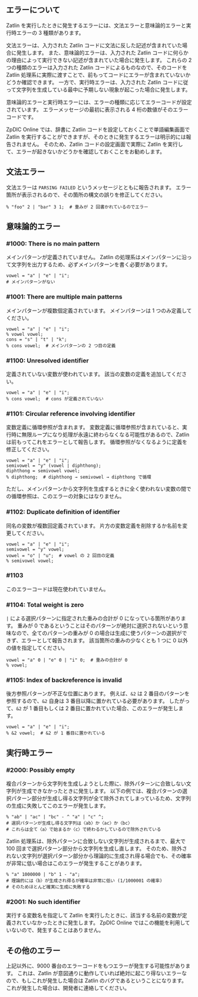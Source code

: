 <!-- title: エラーの種類と対処法 -->


## エラーについて
Zatlin を実行したときに発生するエラーには、文法エラーと意味論的エラーと実行時エラーの 3 種類があります。

文法エラーは、入力された Zatlin コードに文法に反した記述が含まれていた場合に発生します。
また、意味論的エラーは、入力された Zatlin コードに何らかの理由によって実行できない記述が含まれていた場合に発生します。
これらの 2 つの種類のエラーは入力された Zatlin コードによるものなので、そのコードを Zatlin 処理系に実際に渡すことで、前もってコードにエラーが含まれていないかどうか確認できます。
一方で、実行時エラーは、入力された Zatlin コードに従って文字列を生成している最中に予期しない現象が起こった場合に発生します。

意味論的エラーと実行時エラーには、エラーの種類に応じてエラーコードが設定されています。
エラーメッセージの最初に表示される 4 桁の数値がそのエラーコードです。

ZpDIC Online では、辞書に Zatlin コードを設定しておくことで単語編集画面で Zatlin を実行することができますが、そのときに発生するエラーは明示的には報告されません。
そのため、Zatlin コードの設定画面で実際に Zatlin を実行して、エラーが起きないかどうかを確認しておくことをお勧めします。

## 文法エラー
文法エラーは `PARSING FAILED` というメッセージとともに報告されます。
エラー箇所が表示されるので、その箇所の構文の誤りを修正してください。
```zatlin-try
% "foo" 2 | "bar" 3 1;  # 重みが 2 回書かれているのでエラー
```

## 意味論的エラー
### #1000: There is no main pattern
メインパターンが定義されていません。
Zatlin の処理系はメインパターンに沿って文字列を出力するため、必ずメインパターンを書く必要があります。
```zatlin-try
vowel = "a" | "e" | "i";
# メインパターンがない
```

### #1001: There are multiple main patterns
メインパターンが複数個定義されています。
メインパターンは 1 つのみ定義してください。
```zatlin-try
vowel = "a" | "e" | "i";
% vowel vowel;
cons = "s" | "t" | "k";
% cons vowel;  # メインパターンの 2 つ目の定義
```

### #1100: Unresolved identifier
定義されていない変数が使われています。
該当の変数の定義を追加してください。
```zatlin-try
vowel = "a" | "e" | "i";
% cons vowel;  # cons が定義されていない
```

### #1101: Circular reference involving identifier
変数定義に循環参照が含まれます。
変数定義に循環参照が含まれていると、実行時に無限ループになり処理が永遠に終わらなくなる可能性があるので、Zatlin は前もってこれをエラーとして報告します。
循環参照がなくなるように定義を修正してください。
```zatlin-try
vowel = "a" | "e" | "i";
semivowel = "y" (vowel | diphthong);
diphthong = semivowel vowel;
% diphthong;  # diphthong → semivowel → diphthong で循環
```

ただし、メインパターンから文字列を生成するときに全く使われない変数の間での循環参照は、このエラーの対象にはなりません。

### #1102: Duplicate definition of identifier
同名の変数が複数回定義されています。
片方の変数定義を削除するか名前を変更してください。
```zatlin-try
vowel = "a" | "e" | "i";
semivowel = "y" vowel;
vowel = "o" | "u";  # vowel の 2 回目の定義
% semivowel vowel;
```

### #1103
このエラーコードは現在使われていません。

### #1104: Total weight is zero
`|` による選択パターンに指定された重みの合計が 0 になっている箇所があります。
重みが 0 であるということはそのパターンが絶対に選択されないという意味なので、全てのパターンの重みが 0 の場合は生成に使うパターンの選択ができず、エラーとして報告されます。
該当箇所の重みの少なくとも 1 つに 0 以外の値を指定してください。
```zatlin-try
vowel = "a" 0 | "e" 0 | "i" 0;  # 重みの合計が 0
% vowel;
```

### #1105: Index of backreference is invalid
後方参照パターンが不正な位置にあります。
例えば、`&2` は 2 番目のパターンを参照するので、`&2` 自身は 3 番目以降に置かれている必要があります。
したがって、`&2` が 1 番目もしくは 2 番目に置かれていた場合、このエラーが発生します。
```zatlin-try
vowel = "a" | "e" | "i";
% &2 vowel;  # &2 が 1 番目に置かれている
```

## 実行時エラー
### #2000: Possibly empty
複合パターンから文字列を生成しようとした際に、除外パターンに合致しない文字列が生成できなかったときに発生します。
以下の例では、複合パターンの選択パターン部分が生成し得る文字列が全て除外されてしまっているため、文字列の生成に失敗してこのエラーが発生します。
```zatlin-try
% "ab" | "ac" | "bc" - ^ "a" | "c" ^;
# 選択パターンが生成し得る文字列は〈ab〉か〈ac〉か〈bc〉
# これらは全て〈a〉で始まるか〈c〉で終わるかしているので除外されている
```
Zatlin 処理系は、除外パターンに合致しない文字列が生成されるまで、最大で 100 回まで選択パターン部分から文字列を生成し直します。
そのため、除外されない文字列が選択パターン部分から理論的に生成され得る場合でも、その確率が非常に低い場合はこのエラーが発生することがあります。
```zatlin-try
% "a" 1000000 | "b" 1 - "a";
# 理論的には〈b〉が生成され得るが確率は非常に低い (1/1000001 の確率)
# そのためほとんど確実に生成に失敗する
```

### #2001: No such identifier
実行する変数名を指定して Zatlin を実行したときに、該当する名前の変数が定義されていなかったときに発生します。
ZpDIC Online ではこの機能を利用していないので、発生することはありません。

## その他のエラー
上記以外に、9000 番台のエラーコードをもつエラーが発生する可能性があります。
これは、Zatlin が意図通りに動作していれば絶対に起こり得ないエラーなので、もしこれが発生した場合は Zatlin のバグであるということになります。
これが発生した場合は、開発者に連絡してください。